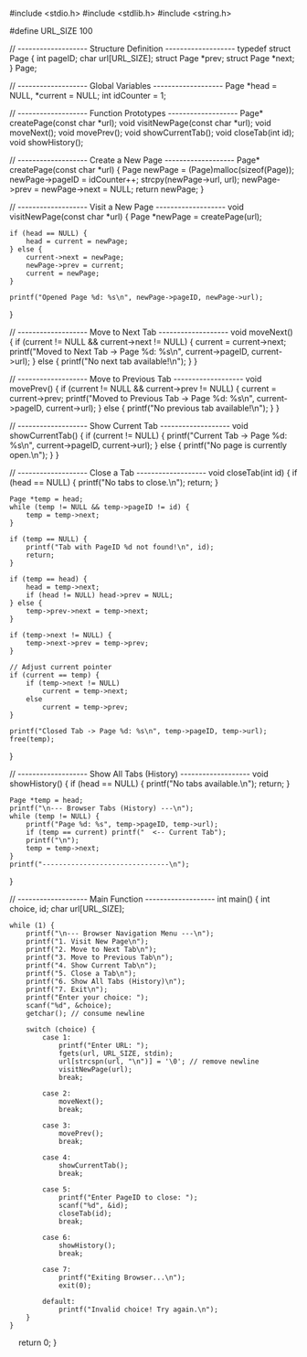 #include <stdio.h>
#include <stdlib.h>
#include <string.h>

#define URL_SIZE 100

// ------------------- Structure Definition -------------------
typedef struct Page {
    int pageID;
    char url[URL_SIZE];
    struct Page *prev;
    struct Page *next;
} Page;

// ------------------- Global Variables -------------------
Page *head = NULL, *current = NULL;
int idCounter = 1;

// ------------------- Function Prototypes -------------------
Page* createPage(const char *url);
void visitNewPage(const char *url);
void moveNext();
void movePrev();
void showCurrentTab();
void closeTab(int id);
void showHistory();

// ------------------- Create a New Page -------------------
Page* createPage(const char *url) {
    Page newPage = (Page)malloc(sizeof(Page));
    newPage->pageID = idCounter++;
    strcpy(newPage->url, url);
    newPage->prev = newPage->next = NULL;
    return newPage;
}

// ------------------- Visit a New Page -------------------
void visitNewPage(const char *url) {
    Page *newPage = createPage(url);

    if (head == NULL) {
        head = current = newPage;
    } else {
        current->next = newPage;
        newPage->prev = current;
        current = newPage;
    }

    printf("Opened Page %d: %s\n", newPage->pageID, newPage->url);
}

// ------------------- Move to Next Tab -------------------
void moveNext() {
    if (current != NULL && current->next != NULL) {
        current = current->next;
        printf("Moved to Next Tab -> Page %d: %s\n", current->pageID, current->url);
    } else {
        printf("No next tab available!\n");
    }
}

// ------------------- Move to Previous Tab -------------------
void movePrev() {
    if (current != NULL && current->prev != NULL) {
        current = current->prev;
        printf("Moved to Previous Tab -> Page %d: %s\n", current->pageID, current->url);
    } else {
        printf("No previous tab available!\n");
    }
}

// ------------------- Show Current Tab -------------------
void showCurrentTab() {
    if (current != NULL) {
        printf("Current Tab -> Page %d: %s\n", current->pageID, current->url);
    } else {
        printf("No page is currently open.\n");
    }
}

// ------------------- Close a Tab -------------------
void closeTab(int id) {
    if (head == NULL) {
        printf("No tabs to close.\n");
        return;
    }

    Page *temp = head;
    while (temp != NULL && temp->pageID != id) {
        temp = temp->next;
    }

    if (temp == NULL) {
        printf("Tab with PageID %d not found!\n", id);
        return;
    }

    if (temp == head) {
        head = temp->next;
        if (head != NULL) head->prev = NULL;
    } else {
        temp->prev->next = temp->next;
    }

    if (temp->next != NULL) {
        temp->next->prev = temp->prev;
    }

    // Adjust current pointer
    if (current == temp) {
        if (temp->next != NULL)
            current = temp->next;
        else
            current = temp->prev;
    }

    printf("Closed Tab -> Page %d: %s\n", temp->pageID, temp->url);
    free(temp);
}

// ------------------- Show All Tabs (History) -------------------
void showHistory() {
    if (head == NULL) {
        printf("No tabs available.\n");
        return;
    }

    Page *temp = head;
    printf("\n--- Browser Tabs (History) ---\n");
    while (temp != NULL) {
        printf("Page %d: %s", temp->pageID, temp->url);
        if (temp == current) printf("  <-- Current Tab");
        printf("\n");
        temp = temp->next;
    }
    printf("-------------------------------\n");
}

// ------------------- Main Function -------------------
int main() {
    int choice, id;
    char url[URL_SIZE];

    while (1) {
        printf("\n--- Browser Navigation Menu ---\n");
        printf("1. Visit New Page\n");
        printf("2. Move to Next Tab\n");
        printf("3. Move to Previous Tab\n");
        printf("4. Show Current Tab\n");
        printf("5. Close a Tab\n");
        printf("6. Show All Tabs (History)\n");
        printf("7. Exit\n");
        printf("Enter your choice: ");
        scanf("%d", &choice);
        getchar(); // consume newline

        switch (choice) {
            case 1:
                printf("Enter URL: ");
                fgets(url, URL_SIZE, stdin);
                url[strcspn(url, "\n")] = '\0'; // remove newline
                visitNewPage(url);
                break;

            case 2:
                moveNext();
                break;

            case 3:
                movePrev();
                break;

            case 4:
                showCurrentTab();
                break;

            case 5:
                printf("Enter PageID to close: ");
                scanf("%d", &id);
                closeTab(id);
                break;

            case 6:
                showHistory();
                break;

            case 7:
                printf("Exiting Browser...\n");
                exit(0);

            default:
                printf("Invalid choice! Try again.\n");
        }
    }

    return 0;
}